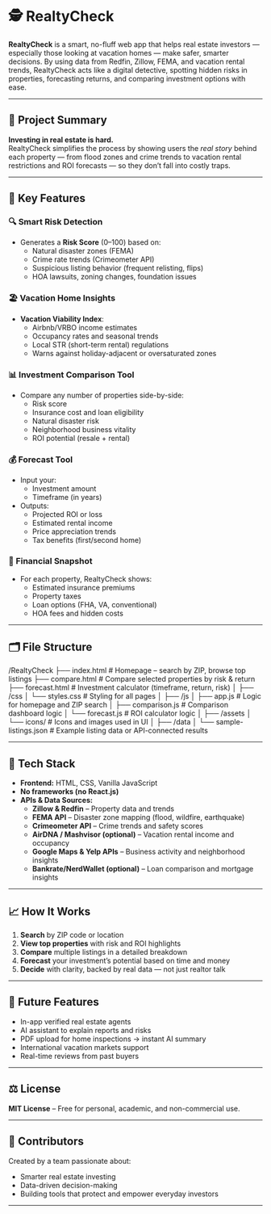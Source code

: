 # 🕵️ RealtyCheck

**RealtyCheck** is a smart, no-fluff web app that helps real estate investors — especially those looking at vacation homes — make safer, smarter decisions. By using data from Redfin, Zillow, FEMA, and vacation rental trends, RealtyCheck acts like a digital detective, spotting hidden risks in properties, forecasting returns, and comparing investment options with ease.

---

## 📌 Project Summary

**Investing in real estate is hard.**  
RealtyCheck simplifies the process by showing users the *real story* behind each property — from flood zones and crime trends to vacation rental restrictions and ROI forecasts — so they don’t fall into costly traps.

---

## 🔑 Key Features

### 🔍 Smart Risk Detection
- Generates a **Risk Score** (0–100) based on:
  - Natural disaster zones (FEMA)
  - Crime rate trends (Crimeometer API)
  - Suspicious listing behavior (frequent relisting, flips)
  - HOA lawsuits, zoning changes, foundation issues

### 🏖️ Vacation Home Insights
- **Vacation Viability Index**:
  - Airbnb/VRBO income estimates
  - Occupancy rates and seasonal trends
  - Local STR (short-term rental) regulations
  - Warns against holiday-adjacent or oversaturated zones

### 📊 Investment Comparison Tool
- Compare any number of properties side-by-side:
  - Risk score
  - Insurance cost and loan eligibility
  - Natural disaster risk
  - Neighborhood business vitality
  - ROI potential (resale + rental)

### 💰 Forecast Tool
- Input your:
  - Investment amount
  - Timeframe (in years)
- Outputs:
  - Projected ROI or loss
  - Estimated rental income
  - Price appreciation trends
  - Tax benefits (first/second home)

### 🧾 Financial Snapshot
- For each property, RealtyCheck shows:
  - Estimated insurance premiums
  - Property taxes
  - Loan options (FHA, VA, conventional)
  - HOA fees and hidden costs

---

## 🗂 File Structure

/RealtyCheck
├── index.html              # Homepage – search by ZIP, browse top listings
├── compare.html            # Compare selected properties by risk & return
├── forecast.html           # Investment calculator (timeframe, return, risk)
│
├── /css
│   └── styles.css          # Styling for all pages
│
├── /js
│   ├── app.js              # Logic for homepage and ZIP search
│   ├── comparison.js       # Comparison dashboard logic
│   └── forecast.js         # ROI calculator logic
│
├── /assets
│   └── icons/              # Icons and images used in UI
│
├── /data
│   └── sample-listings.json  # Example listing data or API-connected results


---

## 🔧 Tech Stack

- **Frontend:** HTML, CSS, Vanilla JavaScript
- **No frameworks (no React.js)**  
- **APIs & Data Sources:**
  - **Zillow & Redfin** – Property data and trends
  - **FEMA API** – Disaster zone mapping (flood, wildfire, earthquake)
  - **Crimeometer API** – Crime trends and safety scores
  - **AirDNA / Mashvisor (optional)** – Vacation rental income and occupancy
  - **Google Maps & Yelp APIs** – Business activity and neighborhood insights
  - **Bankrate/NerdWallet (optional)** – Loan comparison and mortgage insights

---

## 📈 How It Works

1. **Search** by ZIP code or location
2. **View top properties** with risk and ROI highlights
3. **Compare** multiple listings in a detailed breakdown
4. **Forecast** your investment’s potential based on time and money
5. **Decide** with clarity, backed by real data — not just realtor talk

---

## 🔮 Future Features

- In-app verified real estate agents
- AI assistant to explain reports and risks
- PDF upload for home inspections → instant AI summary
- International vacation markets support
- Real-time reviews from past buyers

---

## ⚖️ License

**MIT License** – Free for personal, academic, and non-commercial use.

---

## 👥 Contributors

Created by a team passionate about:
- Smarter real estate investing  
- Data-driven decision-making  
- Building tools that protect and empower everyday investors

---
